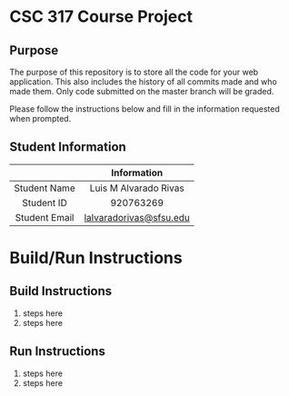 # CSC 317 Course Project

## Purpose

The purpose of this repository is to store all the code for your web application. This also includes the history of all commits made and who made them. Only code submitted on the master branch will be graded.

Please follow the instructions below and fill in the information requested when prompted.

## Student Information

|               | Information   |
|:-------------:|:-------------:|
| Student Name  | Luis M Alvarado Rivas     |
| Student ID    | 920763269     |
| Student Email | lalvaradorivas@sfsu.edu    |



# Build/Run Instructions

## Build Instructions
1. steps here
2. steps here

## Run Instructions
1. steps here
2. steps here 

